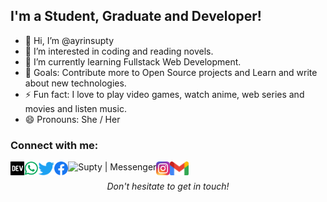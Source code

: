 ## I'm a Student, Graduate and Developer!

- 👋 Hi, I’m @ayrinsupty
- 👀 I’m interested in coding and reading novels.
- 🌱 I’m currently learning Fullstack Web Development.
- 🥅 Goals: Contribute more to Open Source projects and Learn and write about new technologies.
- ⚡ Fun fact: I love to play video games, watch anime, web series and movies and listen music.
- 😄 Pronouns: She / Her

### Connect with me:
[<img align="left" alt="Supty | Dev" height="22px" src="./SocialLogo/Dev.png" />][dev]
[<img align="left" alt="Supty | Whatsapp" height="22px" src="./SocialLogo/WhatsApp.png" />][whatsapp]
[<img align="left" alt="Supty | Twitter" height="22px" src="./SocialLogo/Twitter.png" />][twitter]
[<img align="left" alt="Supty | Facebook" height="22px" src="./SocialLogo/Facebook.png" />][facebook]
[<img align="left" alt="Supty | Messenger" height="22px" src="./SocialLogo/Messenger.png" />][messenger]
[<img align="left" alt="Supty | Instagram" height="22px" src="./SocialLogo/Instagram.png" />][instagram]
[<img align="left" alt="Supty | Gmail" height="22px" src="./SocialLogo/Gmail.png" />][email]


<br />

<p align=center>
<em>Don't hesitate to get in touch!</em>
</p>

[dev]: https://dev.to/ayrinsupty
[email]: mailto:ayrinsupty@hotmail.com
[whatsapp]: https://wa.me/8801300813663
[twitter]: https://twitter.com/imsupty
[facebook]: https://www.facebook.com/zenxnezu
[messenger]: https://www.messenger.com/t/zenxnezu
[instagram]: https://www.instagram.com/_souptea_

<!---
ayrinsupty/ayrinsupty is a ✨ special ✨ repository because its `README.md` (this file) appears on your GitHub profile.
You can click the Preview link to take a look at your changes.
--->

